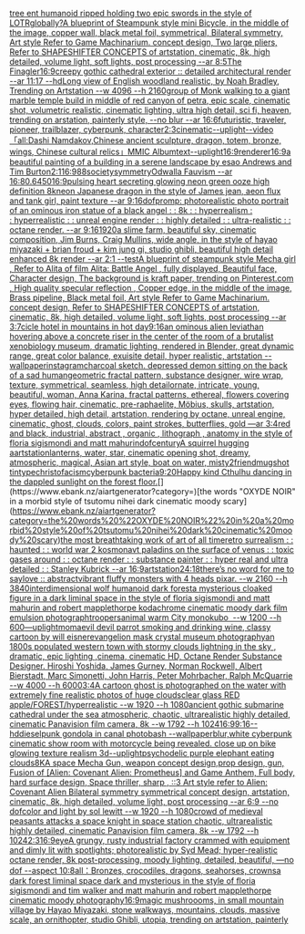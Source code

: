 [tree ent humanoid ripped holding two epic swords in the style of LOTR](https://www.ebank.nz/aiartgenerator?category=tree%20ent%20humanoid%20ripped%20holding%20two%20epic%20swords%20in%20the%20style%20of%20LOTR)[globally?](https://www.ebank.nz/aiartgenerator?category=globally%3F)[A blueprint of Steampunk style mini Bicycle,   in the middle of the image,   copper wall, black metal foil, symmetrical,  Bilateral symmetry,  Art style Refer to Game Machinarium.  concept design, Two large pliers, Refer to SHAPESHIFTER CONCEPTS  of artstation, cinematic,  8k, high detailed,  volume light,  soft lights,  post processing    --ar 8:5](https://www.ebank.nz/aiartgenerator?category=A%20blueprint%20of%20Steampunk%20style%20mini%20Bicycle%2C%20%20%20in%20the%20middle%20of%20the%20image%2C%20%20%20copper%20wall%2C%20black%20metal%20foil%2C%20symmetrical%2C%20%20Bilateral%20symmetry%2C%20%20Art%20style%20Refer%20to%20Game%20Machinarium.%20%20concept%20design%2C%20Two%20large%20pliers%2C%20Refer%20to%20SHAPESHIFTER%20CONCEPTS%20%20of%20artstation%2C%20cinematic%2C%20%208k%2C%20high%20detailed%2C%20%20volume%20light%2C%20%20soft%20lights%2C%20%20post%20processing%20%20%20%20--ar%208%3A5)[The Finagler](https://www.ebank.nz/aiartgenerator?category=The%20Finagler)[16:9](https://www.ebank.nz/aiartgenerator?category=16%3A9)[creepy gothic cathedral exterior :: detailed architectural render --ar 11:17 --hd](https://www.ebank.nz/aiartgenerator?category=creepy%20gothic%20cathedral%20exterior%20%3A%3A%20detailed%20architectural%20render%20--ar%2011%3A17%20--hd)[Long view of English woodland realistic, by Noah Bradley, Trending on Artstation    --w 4096  --h 2160](https://www.ebank.nz/aiartgenerator?category=Long%20view%20of%20English%20woodland%20realistic%2C%20by%20Noah%20Bradley%2C%20Trending%20on%20Artstation%20%20%20%20--w%204096%20%20--h%202160)[group of Monk walking to a giant marble temple build in middle of red canyon of petra, epic scale, cinematic shot, volumetric realistic, cinematic lighting, ultra high detail, sci fi, heaven, trending on arstation, painterly style, --no blur --ar 16:6](https://www.ebank.nz/aiartgenerator?category=group%20of%20Monk%20walking%20to%20a%20giant%20marble%20temple%20build%20in%20middle%20of%20red%20canyon%20of%20petra%2C%20epic%20scale%2C%20cinematic%20shot%2C%20volumetric%20realistic%2C%20cinematic%20lighting%2C%20ultra%20high%20detail%2C%20sci%20fi%2C%20heaven%2C%20trending%20on%20arstation%2C%20painterly%20style%2C%20--no%20blur%20--ar%2016%3A6)[futuristic, traveler, pioneer, trailblazer, cyberpunk, character](https://www.ebank.nz/aiartgenerator?category=futuristic%2C%20traveler%2C%20pioneer%2C%20trailblazer%2C%20cyberpunk%2C%20character)[2:3](https://www.ebank.nz/aiartgenerator?category=2%3A3)[cinematic](https://www.ebank.nz/aiartgenerator?category=cinematic)[--uplight](https://www.ebank.nz/aiartgenerator?category=--uplight)[](https://www.ebank.nz/aiartgenerator?category=)[--video](https://www.ebank.nz/aiartgenerator?category=--video)[「all:Dashi Namdakov,Chinese ancient sculpture, dragon, totem, bronze, wings, Chinese cultural relics」](https://www.ebank.nz/aiartgenerator?category=%E3%80%8Call%3ADashi%20Namdakov%2CChinese%20ancient%20sculpture%2C%20dragon%2C%20totem%2C%20bronze%2C%20wings%2C%20Chinese%20cultural%20relics%E3%80%8D)[MMIC Album](https://www.ebank.nz/aiartgenerator?category=MMIC%20Album)[text](https://www.ebank.nz/aiartgenerator?category=text)[--uplight](https://www.ebank.nz/aiartgenerator?category=--uplight)[16:9](https://www.ebank.nz/aiartgenerator?category=16%3A9)[renderer](https://www.ebank.nz/aiartgenerator?category=renderer)[16:9](https://www.ebank.nz/aiartgenerator?category=16%3A9)[a beautiful painting of a building in a serene landscape by esao Andrews and Tim Burton](https://www.ebank.nz/aiartgenerator?category=a%20beautiful%20painting%20of%20a%20building%20in%20a%20serene%20landscape%20by%20esao%20Andrews%20and%20Tim%20Burton)[2:1](https://www.ebank.nz/aiartgenerator?category=2%3A1)[16:9](https://www.ebank.nz/aiartgenerator?category=16%3A9)[88](https://www.ebank.nz/aiartgenerator?category=88)[society](https://www.ebank.nz/aiartgenerator?category=society)[symmetry](https://www.ebank.nz/aiartgenerator?category=symmetry)[Odwalla Fauvism --ar 16:8](https://www.ebank.nz/aiartgenerator?category=Odwalla%20Fauvism%20--ar%2016%3A8)[0.6](https://www.ebank.nz/aiartgenerator?category=0.6)[450](https://www.ebank.nz/aiartgenerator?category=450)[16:9](https://www.ebank.nz/aiartgenerator?category=16%3A9)[pulsing heart secreting glowing neon green ooze high definition 8k](https://www.ebank.nz/aiartgenerator?category=pulsing%20heart%20secreting%20glowing%20neon%20green%20ooze%20high%20definition%208k)[neon Japanese dragon in the style of James jean, aeon flux and tank girl, paint texture --ar 9:16](https://www.ebank.nz/aiartgenerator?category=neon%20Japanese%20dragon%20in%20the%20style%20of%20James%20jean%2C%20aeon%20flux%20and%20tank%20girl%2C%20paint%20texture%20--ar%209%3A16)[dof](https://www.ebank.nz/aiartgenerator?category=dof)[promp: photorealistic photo portrait of an ominous iron statue of a black angel : : 8k : : hyperrealism : : hyperrealistic : : unreal engine render : : highly detailed : : ultra-realistic : : octane render. --ar 9:16](https://www.ebank.nz/aiartgenerator?category=promp%3A%20photorealistic%20photo%20portrait%20of%20an%20ominous%20iron%20statue%20of%20a%20black%20angel%20%3A%20%3A%C2%A08k%C2%A0%3A%20%3A%C2%A0hyperrealism%C2%A0%3A%20%3A%C2%A0hyperrealistic%C2%A0%3A%20%3A%C2%A0unreal%20engine%20render%C2%A0%3A%20%3A%C2%A0highly%20detailed%C2%A0%3A%20%3A%C2%A0ultra-realistic%20%3A%20%3A%20octane%20render.%20--ar%209%3A16)[1920](https://www.ebank.nz/aiartgenerator?category=1920)[a slime farm, beautiful sky, cinematic composition, Jim Burns, Craig Mullins, wide angle, in the style of hayao miyazaki + brian froud + kim jung gi, studio ghibli, beautiful high detail enhanced 8k render --ar 2:1 --test](https://www.ebank.nz/aiartgenerator?category=a%20slime%20farm%2C%20beautiful%20sky%2C%20cinematic%20composition%2C%20Jim%20Burns%2C%20Craig%20Mullins%2C%20wide%20angle%2C%20in%20the%20style%20of%20hayao%20miyazaki%20%2B%20brian%20froud%20%2B%20kim%20jung%20gi%2C%20studio%20ghibli%2C%20beautiful%20high%20detail%20enhanced%208k%20render%20--ar%202%3A1%20--test)[A blueprint of steampunk style Mecha girl , Refer to  Alita of film Alita: Battle Angel , fully displayed, Beautiful face,  Character design, The background is kraft paper,  trending on Pinterest.com  , High quality specular reflection ,  Copper  edge, in the middle of the image, Brass pipeline,  Black metal foil,  Art style Refer to Game Machinarium.  concept design, Refer to SHAPESHIFTER CONCEPTS  of artstation, cinematic,  8k, high detailed,  volume light,  soft lights,  post processing    --ar 3:7](https://www.ebank.nz/aiartgenerator?category=A%20blueprint%20of%20steampunk%20style%20Mecha%20girl%20%2C%20Refer%20to%20%20Alita%20of%20film%20Alita%3A%20Battle%20Angel%20%2C%20fully%20displayed%2C%20Beautiful%20face%2C%20%20Character%20design%2C%20The%20background%20is%20kraft%20paper%2C%20%20trending%20on%20Pinterest.com%20%20%2C%20High%20quality%20specular%20reflection%20%2C%20%20Copper%20%20edge%2C%20in%20the%20middle%20of%20the%20image%2C%20Brass%20pipeline%2C%20%20Black%20metal%20foil%2C%20%20Art%20style%20Refer%20to%20Game%20Machinarium.%20%20concept%20design%2C%20Refer%20to%20SHAPESHIFTER%20CONCEPTS%20%20of%20artstation%2C%20cinematic%2C%20%208k%2C%20high%20detailed%2C%20%20volume%20light%2C%20%20soft%20lights%2C%20%20post%20processing%20%20%20%20--ar%203%3A7)[cicle hotel in mountains in hot day](https://www.ebank.nz/aiartgenerator?category=cicle%20hotel%20in%20mountains%20in%20hot%20day)[9:16](https://www.ebank.nz/aiartgenerator?category=9%3A16)[an ominous alien leviathan hovering above a concrete riser in the center of the room of a brutalist xenobiology museum, dramatic lighting, rendered in Blender, great dynamic range, great color balance, exuisite detail, hyper realistic, artstation --wallpaper](https://www.ebank.nz/aiartgenerator?category=an%20ominous%20alien%20leviathan%20hovering%20above%20a%20concrete%20riser%20in%20the%20center%20of%20the%20room%20of%20a%20brutalist%20xenobiology%20museum%2C%20dramatic%20lighting%2C%20rendered%20in%20Blender%2C%20great%20dynamic%20range%2C%20great%20color%20balance%2C%20exuisite%20detail%2C%20hyper%20realistic%2C%20artstation%20--wallpaper)[instagram](https://www.ebank.nz/aiartgenerator?category=instagram)[charcoal sketch. depressed demon sitting on the back of a sad human](https://www.ebank.nz/aiartgenerator?category=charcoal%20sketch.%20depressed%20demon%20sitting%20on%20the%20back%20of%20a%20sad%20human)[geometric fractal pattern, substance designer, wire wrap, texture, symmetrical, seamless, high detail](https://www.ebank.nz/aiartgenerator?category=geometric%20fractal%20pattern%2C%20substance%20designer%2C%20wire%20wrap%2C%20texture%2C%20symmetrical%2C%20seamless%2C%20high%20detail)[ornate, intricate, young, beautiful, woman, Anna Karina, fractal patterns, ethereal, flowers covering eyes, flowing hair, cinematic, pre-raphaelite, Möbius, skulls, artstation, hyper detailed, high detail, artstation, rendering by octane, unreal engine, cinematic, ghost, clouds, colors, paint strokes, butterflies, gold —ar 3:4](https://www.ebank.nz/aiartgenerator?category=ornate%2C%20intricate%2C%20young%2C%20beautiful%2C%20woman%2C%20Anna%20Karina%2C%20fractal%20patterns%2C%20ethereal%2C%20flowers%20covering%20eyes%2C%20flowing%20hair%2C%20cinematic%2C%20pre-raphaelite%2C%20M%C3%B6bius%2C%20skulls%2C%20artstation%2C%20hyper%20detailed%2C%20high%20detail%2C%20artstation%2C%20rendering%20by%20octane%2C%20unreal%20engine%2C%20cinematic%2C%20ghost%2C%20clouds%2C%20colors%2C%20paint%20strokes%2C%20butterflies%2C%20gold%20%E2%80%94ar%203%3A4)[red and black, industrial, abstract , organic , lithograph , anatomy in the style of floria sigismondi and matt mahurin](https://www.ebank.nz/aiartgenerator?category=red%20and%20black%2C%20industrial%2C%20abstract%20%2C%20organic%20%2C%20lithograph%20%2C%20anatomy%20in%20the%20style%20of%20floria%20sigismondi%20and%20matt%20mahurin)[dof](https://www.ebank.nz/aiartgenerator?category=dof)[century](https://www.ebank.nz/aiartgenerator?category=century)[A squirrel hugging a](https://www.ebank.nz/aiartgenerator?category=A%20squirrel%20hugging%20a)[artstation](https://www.ebank.nz/aiartgenerator?category=artstation)[lanterns, water, star, cinematic opening shot, dreamy, atmospheric, magical, Asian art style, boat on water, misty](https://www.ebank.nz/aiartgenerator?category=lanterns%2C%20water%2C%20star%2C%20cinematic%20opening%20shot%2C%20dreamy%2C%20atmospheric%2C%20magical%2C%20Asian%20art%20style%2C%20boat%20on%20water%2C%20misty)[2](https://www.ebank.nz/aiartgenerator?category=2)[friend](https://www.ebank.nz/aiartgenerator?category=friend)[mugshot tintype](https://www.ebank.nz/aiartgenerator?category=mugshot%20tintype)[christofacism](https://www.ebank.nz/aiartgenerator?category=christofacism)[cyberpunk bacteria](https://www.ebank.nz/aiartgenerator?category=cyberpunk%20bacteria)[9:20](https://www.ebank.nz/aiartgenerator?category=9%3A20)[Happy kind Cthulhu dancing in the dappled sunlight on the forest floor.](https://www.ebank.nz/aiartgenerator?category=Happy%20kind%20Cthulhu%20dancing%20in%20the%20dappled%20sunlight%20on%20the%20forest%20floor.)[](https://www.ebank.nz/aiartgenerator?category=)[the words "OXYDE NOIR" in a morbid style of tsutomu nihei dark cinematic moody scary](https://www.ebank.nz/aiartgenerator?category=the%20words%20%22OXYDE%20NOIR%22%20in%20a%20morbid%20style%20of%20tsutomu%20nihei%20dark%20cinematic%20moody%20scary)[the most breathtaking work of art of all time](https://www.ebank.nz/aiartgenerator?category=the%20most%20breathtaking%20work%20of%20art%20of%20all%20time)[retro surrealism : : haunted : : world war 2 kosmonavt paladins on the surface of venus : : toxic gases around : : octane render : : substance painter : : hyper real and ultra detailed : : Stanley Kubrick --ar 16:9](https://www.ebank.nz/aiartgenerator?category=retro%20surrealism%20%3A%20%3A%20haunted%20%3A%20%3A%20world%20war%202%20kosmonavt%20paladins%20on%20the%20surface%20of%20venus%20%3A%20%3A%20toxic%20gases%20around%20%3A%20%3A%20octane%20render%20%3A%20%3A%20substance%20painter%20%3A%20%3A%20hyper%20real%20and%20ultra%20detailed%20%3A%20%3A%20Stanley%20Kubrick%20--ar%2016%3A9)[artstation](https://www.ebank.nz/aiartgenerator?category=artstation)[24:18](https://www.ebank.nz/aiartgenerator?category=24%3A18)[there’s no word for me to say](https://www.ebank.nz/aiartgenerator?category=there%E2%80%99s%20no%20word%20for%20me%20to%20say)[love :: abstract](https://www.ebank.nz/aiartgenerator?category=love%20%3A%3A%20abstract)[vibrant fluffy monsters with 4 heads pixar. --w 2160 --h 3840](https://www.ebank.nz/aiartgenerator?category=vibrant%20fluffy%20monsters%20with%204%20heads%20pixar.%20--w%202160%20--h%203840)[interdimensional wolf humanoid dark forest](https://www.ebank.nz/aiartgenerator?category=interdimensional%20wolf%20humanoid%20dark%20forest)[a mysterious cloaked figure in a dark liminal space in the style of floria sigismondi and matt mahurin and robert mapplethorpe kodachrome cinematic moody dark film emulsion photograph](https://www.ebank.nz/aiartgenerator?category=a%20mysterious%20cloaked%20figure%20in%20a%20dark%20liminal%20space%20in%20the%20style%20of%20floria%20sigismondi%20and%20matt%20mahurin%20and%20robert%20mapplethorpe%20kodachrome%20cinematic%20moody%20dark%20film%20emulsion%20photograph)[troopers](https://www.ebank.nz/aiartgenerator?category=troopers)[animal warm City monokubo  --w 1200 --h 600](https://www.ebank.nz/aiartgenerator?category=animal%20warm%20City%20monokubo%C2%A0%20--w%201200%20--h%20600)[—uplight](https://www.ebank.nz/aiartgenerator?category=%E2%80%94uplight)[moma](https://www.ebank.nz/aiartgenerator?category=moma)[evil devil parrot smoking and drinking wine, classy cartoon by will eisner](https://www.ebank.nz/aiartgenerator?category=evil%20devil%20parrot%20smoking%20and%20drinking%20wine%2C%20classy%20cartoon%20by%20will%20eisner)[evangelion mask crystal museum photography](https://www.ebank.nz/aiartgenerator?category=evangelion%20mask%20crystal%20museum%20photography)[an 1800s populated western town with stormy clouds lightning in the sky , dramatic, epic lighting ,cinema, cinematic HD, Octane Render Substance Designer. Hiroshi Yoshida, James Gurney, Norman Rockwell, Albert Bierstadt, Marc Simonetti, John Harris, Peter Mohrbacher, Ralph McQuarrie --w 4000 --h 6000](https://www.ebank.nz/aiartgenerator?category=an%201800s%20populated%20western%20town%20with%20stormy%20clouds%20lightning%20in%20the%20sky%20%2C%20dramatic%2C%20epic%20lighting%20%2Ccinema%2C%20cinematic%20HD%2C%20Octane%20Render%20Substance%20Designer.%20Hiroshi%20Yoshida%2C%20James%20Gurney%2C%20Norman%20Rockwell%2C%20Albert%20Bierstadt%2C%20Marc%20Simonetti%2C%20John%20Harris%2C%20Peter%20Mohrbacher%2C%20Ralph%20McQuarrie%20--w%204000%20--h%206000)[3:4](https://www.ebank.nz/aiartgenerator?category=3%3A4)[A cartoon ghost is photographed on the water with extremely fine realistic photos of huge clouds](https://www.ebank.nz/aiartgenerator?category=A%20cartoon%20ghost%20is%20photographed%20on%20the%20water%20with%20extremely%20fine%20realistic%20photos%20of%20huge%20clouds)[clear glass  RED apple/FOREST/hyperrealistic --w 1920 --h 1080](https://www.ebank.nz/aiartgenerator?category=clear%20glass%20%20RED%20apple/FOREST/hyperrealistic%20--w%201920%20--h%201080)[ancient gothic submarine cathedral under the sea  atmospheric, chaotic, ultrarealistic highly detailed, cinematic Panavision film camera, 8k --w 1792 --h 1024](https://www.ebank.nz/aiartgenerator?category=ancient%20gothic%20submarine%20cathedral%20under%20the%20sea%20%20atmospheric%2C%20chaotic%2C%20ultrarealistic%20highly%20detailed%2C%20cinematic%20Panavision%20film%20camera%2C%208k%20--w%201792%20--h%201024)[16:9](https://www.ebank.nz/aiartgenerator?category=16%3A9)[9:16](https://www.ebank.nz/aiartgenerator?category=9%3A16)[--hd](https://www.ebank.nz/aiartgenerator?category=--hd)[dieselpunk gondola in canal photobash --wallpaper](https://www.ebank.nz/aiartgenerator?category=dieselpunk%20gondola%20in%20canal%20photobash%20--wallpaper)[blur,](https://www.ebank.nz/aiartgenerator?category=blur%2C)[white cyberpunk cinematic show room with motorcycle being revealed. close up on bike glowing texture  realism 3d](https://www.ebank.nz/aiartgenerator?category=white%20cyberpunk%20cinematic%20show%20room%20with%20motorcycle%20being%20revealed.%20close%20up%20on%20bike%20glowing%20texture%20%20realism%203d)[--uplight](https://www.ebank.nz/aiartgenerator?category=--uplight)[psychodelic purple elephant eating clouds](https://www.ebank.nz/aiartgenerator?category=psychodelic%20purple%20elephant%20eating%20clouds)[8K](https://www.ebank.nz/aiartgenerator?category=8K)[A space Mecha Gun,  weapon concept design,prop design, gun, Fusion of [Alien: Covenant Alien: Prometheus] and Game Anthem,  Full body,  hard surface design, Space thriller, sharp , ::3  Art style refer to Alien: Covenant Alien   Bilateral symmetry       symmetrical   concept design,  artstation, cinematic,  8k, high detailed,  volume light,  post processing    --ar 6:9   --no dof](https://www.ebank.nz/aiartgenerator?category=A%20space%20Mecha%20Gun%2C%20%20weapon%20concept%20design%2Cprop%20design%2C%20gun%2C%20Fusion%20of%20%5BAlien%3A%20Covenant%20Alien%3A%20Prometheus%5D%20and%20Game%20Anthem%2C%20%20Full%20body%2C%20%20hard%20surface%20design%2C%20Space%20thriller%2C%20sharp%20%2C%20%3A%3A3%20%20Art%20style%20refer%20to%20Alien%3A%20Covenant%20Alien%20%20%20Bilateral%20symmetry%20%20%20%20%20%20%20symmetrical%20%20%20concept%20design%2C%20%20artstation%2C%20cinematic%2C%20%208k%2C%20high%20detailed%2C%20%20volume%20light%2C%20%20post%20processing%20%20%20%20--ar%206%3A9%20%20%20--no%20dof)[color and light by sol lewitt --w 1920 --h 1080](https://www.ebank.nz/aiartgenerator?category=color%20and%20light%20by%20sol%20lewitt%20--w%201920%20--h%201080)[crowd of medieval peasants attacks a space knight in space station chaotic, ultrarealistic highly detailed, cinematic Panavision film camera, 8k --w 1792 --h 1024](https://www.ebank.nz/aiartgenerator?category=crowd%20of%20medieval%20peasants%20attacks%20a%20space%20knight%20in%20space%20station%20chaotic%2C%20ultrarealistic%20highly%20detailed%2C%20cinematic%20Panavision%20film%20camera%2C%208k%20--w%201792%20--h%201024)[2:3](https://www.ebank.nz/aiartgenerator?category=2%3A3)[16:9](https://www.ebank.nz/aiartgenerator?category=16%3A9)[eye](https://www.ebank.nz/aiartgenerator?category=eye)[A grungy, rusty industrial factory crammed with equipment and dimly lit with spotlights; photorealistic by Syd Mead; hyper-realistic octane render, 8k post-processing, moody lighting,   detailed, beautiful,  —no dof --aspect 10:8](https://www.ebank.nz/aiartgenerator?category=A%20grungy%2C%20rusty%20industrial%20factory%20crammed%20with%20equipment%20and%20dimly%20lit%20with%20spotlights%3B%20photorealistic%20by%20Syd%20Mead%3B%20hyper-realistic%20octane%20render%2C%208k%20post-processing%2C%20moody%20lighting%2C%20%20%20detailed%2C%20beautiful%2C%20%20%E2%80%94no%20dof%20--aspect%2010%3A8)[all：Bronzes, crocodiles, dragons, seahorses, crowns](https://www.ebank.nz/aiartgenerator?category=all%EF%BC%9ABronzes%2C%20crocodiles%2C%20dragons%2C%20seahorses%2C%20crowns)[a dark forest liminal space dark and mysterious in the style of floria sigismondi and tim walker and matt mahurin and robert mapplethorpe cinematic moody photography](https://www.ebank.nz/aiartgenerator?category=a%20dark%20forest%20liminal%20space%20dark%20and%20mysterious%20in%20the%20style%20of%20floria%20sigismondi%20and%20tim%20walker%20and%20matt%20mahurin%20and%20robert%20mapplethorpe%20cinematic%20moody%20photography)[16:9](https://www.ebank.nz/aiartgenerator?category=16%3A9)[magic mushroooms, in small mountain village by Hayao Miyazaki, stone walkways, mountains, clouds, massive scale, an ornithopter, studio Ghibli, utopia, trending on artstation, painterly](https://www.ebank.nz/aiartgenerator?category=magic%20mushroooms%2C%20in%20small%20mountain%20village%20by%20Hayao%20Miyazaki%2C%20stone%20walkways%2C%20mountains%2C%20clouds%2C%20massive%20scale%2C%20an%20ornithopter%2C%20studio%20Ghibli%2C%20utopia%2C%20trending%20on%20artstation%2C%20painterly)